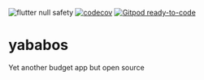 ![flutter null safety](https://img.shields.io/badge/null-safety-informational?logo=flutter)
[![codecov](https://codecov.io/gh/M-y/yababos/branch/dev/graph/badge.svg?token=921CJRL62O)](https://codecov.io/gh/M-y/yababos)
[![Gitpod ready-to-code](https://img.shields.io/badge/Gitpod-ready--to--code-blue?logo=gitpod)](https://gitpod.io/#https://github.com/M-y/yababos)

# yababos
Yet another budget app but open source
